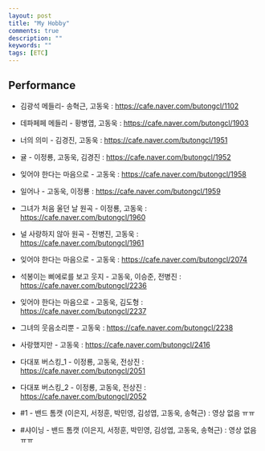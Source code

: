 ```yaml
---
layout: post
title: "My Hobby"
comments: true
description: ""
keywords: ""
tags: [ETC]
---
```


## Performance

* 김광석 메들리- 송혁근, 고동욱 : <https://cafe.naver.com/butongcl/1102>

* 데파페페 메들리 - 황병엽, 고동욱 : <https://cafe.naver.com/butongcl/1903>

* 너의 의미 - 김경진, 고동욱 : <https://cafe.naver.com/butongcl/1951>

* 귤 - 이정룡, 고동욱, 김경진 : <https://cafe.naver.com/butongcl/1952>

* 잊어야 한다는 마음으로 - 고동욱 : <https://cafe.naver.com/butongcl/1958>

* 일어나 - 고동욱, 이정룡 : <https://cafe.naver.com/butongcl/1959>

* 그녀가 처음 울던 날 원곡 - 이정룡, 고동욱 : <https://cafe.naver.com/butongcl/1960>

* 널 사랑하지 않아 원곡 - 전병진, 고동욱 : <https://cafe.naver.com/butongcl/1961>

* 잊어야 한다는 마음으로 - 고동욱 : <https://cafe.naver.com/butongcl/2074>


* 석봉이는 삐에로를 보고 웃지 - 고동욱, 이승준, 전병진 : <https://cafe.naver.com/butongcl/2236>

* 잊어야 한다는 마음으로 - 고동욱, 김도형 : <https://cafe.naver.com/butongcl/2237>

* 그녀의 웃음소리뿐 - 고동욱 : <https://cafe.naver.com/butongcl/2238>


* 사랑했지만 - 고동욱 : <https://cafe.naver.com/butongcl/2416>

* 다대포 버스킹_1 - 이정룡, 고동욱, 전상진 : <https://cafe.naver.com/butongcl/2051>
 
* 다대포 버스킹_2 - 이정룡, 고동욱, 전상진 : <https://cafe.naver.com/butongcl/2052>

* #1 - 밴드 톰캣 (이은지, 서정훈, 박민영, 김성엽, 고동욱, 송혁근) : 영상 없음 ㅠㅠ

* #샤이닝 - 밴드 톰캣 (이은지, 서정훈, 박민영, 김성엽, 고동욱, 송혁근) : 영상 없음 ㅠㅠ